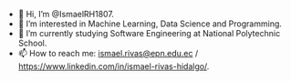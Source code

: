 - 👋 Hi, I’m @IsmaelRH1807.
- 👀 I’m interested in Machine Learning, Data Science and Programming.
- 🌱 I’m currently studying Software Engineering at National Polytechnic School.
- 📫 How to reach me: ismael.rivas@epn.edu.ec / https://www.linkedin.com/in/ismael-rivas-hidalgo/.

<!---
IsmaelRH1807/IsmaelRH1807 is a ✨ special ✨ repository because its `README.md` (this file) appears on your GitHub profile.
You can click the Preview link to take a look at your changes.
--->
